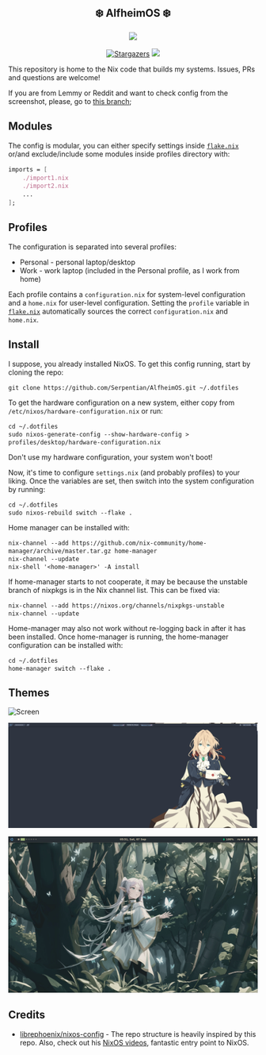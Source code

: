<h2 align="center">❄️  AlfheimOS ❄️ </h2>

<p align="center">
  <img src="https://raw.githubusercontent.com/catppuccin/catppuccin/main/assets/palette/macchiato.png" width="400" />
</p>

<p align="center">
	<a href="https://github.com/ryan4yin/nix-config/stargazers">
		<img alt="Stargazers" src="https://img.shields.io/github/stars/serpentian/AlfheimOS?style=for-the-badge&logo=starship&color=C9CBFF&logoColor=D9E0EE&labelColor=302D41"></a>
    <a href="https://nixos.org/">
        <img src="https://img.shields.io/badge/NixOS-23.11-informational.svg?style=for-the-badge&logo=nixos&color=F2CDCD&logoColor=D9E0EE&labelColor=302D41"></a>
</p>


This repository is home to the Nix code that builds my systems. Issues, PRs
and questions are welcome!

If you are from Lemmy or Reddit and want to check config from the screenshot,
please, go to [this branch](https://github.com/Serpentian/AlfheimOS/tree/catppuccin-reddit);

## Modules

The config is modular, you can either specify settings inside [`flake.nix`](https://github.com/Serpentian/AlfheimOS/blob/master/flake.nix) or/and
exclude/include some modules inside profiles directory with:

```nix
imports = [
    ./import1.nix
    ./import2.nix
    ...
];
```

## Profiles

The configuration is separated into several profiles:
* Personal - personal laptop/desktop
* Work - work laptop (included in the Personal profile, as I work from home)

Each profile contains a `configuration.nix` for system-level configuration and a
`home.nix` for user-level configuration. Setting the `profile` variable in
[`flake.nix`](https://github.com/Serpentian/AlfheimOS/blob/master/flake.nix) automatically sources the correct `configuration.nix` and `home.nix`.

## Install

I suppose, you already installed NixOS. To get this config running, start by
cloning the repo:

```
git clone https://github.com/Serpentian/AlfheimOS.git ~/.dotfiles
```

To get the hardware configuration on a new system, either copy from
`/etc/nixos/hardware-configuration.nix` or run:

```
cd ~/.dotfiles
sudo nixos-generate-config --show-hardware-config > profiles/desktop/hardware-configuration.nix
```

Don't use my hardware configuration, your system won't boot!

Now, it's time to configure `settings.nix` (and probably profiles) to your liking.
Once the variables are set, then switch into the system configuration by running:

```
cd ~/.dotfiles
sudo nixos-rebuild switch --flake .
```

Home manager can be installed with:

```
nix-channel --add https://github.com/nix-community/home-manager/archive/master.tar.gz home-manager
nix-channel --update
nix-shell '<home-manager>' -A install
```

If home-manager starts to not cooperate, it may be because the unstable branch
of nixpkgs is in the Nix channel list. This can be fixed via:

```
nix-channel --add https://nixos.org/channels/nixpkgs-unstable
nix-channel --update
```

Home-manager may also not work without re-logging back in after it has been
installed. Once home-manager is running, the home-manager configuration can be
installed with:

```
cd ~/.dotfiles
home-manager switch --flake .
```

## Themes

![Screen](./assets/catppuccin/overview.png)

![Screen2](./assets/nord/overview.png)

![Screen3](./assets/everforest/overview.png)

## Credits
* [librephoenix/nixos-config](https://github.com/librephoenix/nixos-config?tab=readme-ov-file) - The repo structure is heavily inspired by this repo.
  Also, check out his [NixOS videos](https://piped.video/channel/UCeZyoDTk0J-UPhd7MUktexw), fantastic entry point to NixOS.
